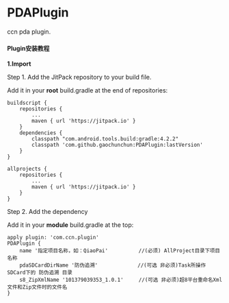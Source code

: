 # PDAPlugin
ccn pda plugin.
#### Plugin安装教程

**1.Import**

Step 1. Add the JitPack repository to your build file.

Add it in your **root** build.gradle at the end of repositories:

```
buildscript {
    repositories {
        ...
        maven { url 'https://jitpack.io' }
    }
    dependencies {
        classpath "com.android.tools.build:gradle:4.2.2"
        classpath 'com.github.gaochunchun:PDAPlugin:lastVersion'
    }
}

allprojects {
    repositories {
        ...
        maven { url 'https://jitpack.io' }
    }
}
```

Step 2. Add the dependency

Add it in your **module** build.gradle at the top:
```
apply plugin: 'com.ccn.plugin'
PDAPlugin {
    name '指定项目名称，如：QiaoPai'          //(必须) AllProject目录下项目名称
    pdaSDCardDirName '防伪追溯'             //(可选 非必须)Task所操作SDCard下的 防伪追溯 目录
    s8_ZipXmlName '101379039353_1.0.1'     //(可选 非必须)超8平台重命名Xml文件和Zip文件时的文件名
}
```

